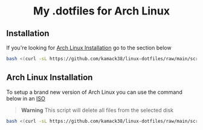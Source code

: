 <h1 align="center">My .dotfiles for Arch Linux</h1>

## Installation

If you're looking for [Arch Linux Installation](#arch-linux-installation) go to the section below

```bash
bash <(curl -sL https://github.com/kamack38/linux-dotfiles/raw/main/scripts/install.sh)
```

## Arch Linux Installation

To setup a brand new version of Arch Linux you can use the command below in an [ISO](https://archlinux.org/download/)

> **Warning**
> This script will delete all files from the selected disk

```bash
bash <(curl -sL https://github.com/kamack38/linux-dotfiles/raw/main/scripts/setup.sh)
```
